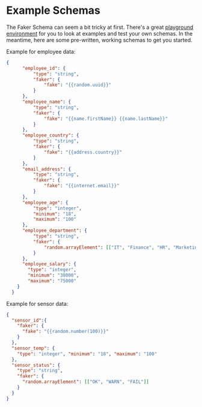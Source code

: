 # Example Schemas 

The Faker Schema can seem a bit tricky at first. There's a great [playground environment](https://json-schema-faker.js.org/) for you to look at examples and test your own schemas. In the meantime, here are some pre-written, working schemas to get you started.

Example for employee data:

``` json
{ 
      "employee_id": { 
          "type": "string",
          "faker": {
              "fake": "{{random.uuid}}"
          }
      },
      "employee_name": {
          "type": "string",
          "faker": {
              "fake": "{{name.firstName}} {{name.lastName}}"
          }
      },
      "employee_country": {
          "type": "string",
          "faker": {
              "fake": "{{address.country}}"
          }
      },
      "email_address": {
          "type": "string",
          "faker": {
              "fake": "{{internet.email}}"
          }
      },
      "employee_age": {
          "type": "integer",
          "minimum": "18",
          "maximum": "100"
      },
      "employee_department": {
          "type": "string",
          "faker": {
              "random.arrayElement": [["IT", "Finance", "HR", "Marketing", "Sales"]]
          }
      },
      "employee_salary": {
        "type": "integer",
        "minimum": "38000",
        "maximum": "75000"
    }
  }          
```

Example for sensor data:

``` json
{  
  "sensor_id":{
    "faker": {
      "fake": "{{random.number(100)}}"
    }
  },
  "sensor_temp": {
    "type": "integer", "minimum": "18", "maximum": "100"
  },
  "sensor_status": {
    "type": "string",
    "faker": {
      "random.arrayElement": [["OK", "WARN", "FAIL"]]
    }
  }
}
```

